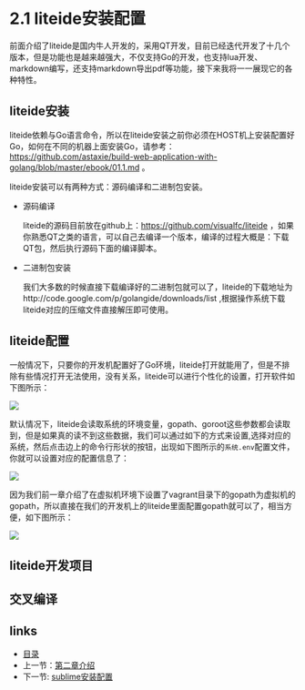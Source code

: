# 2.1 liteide安装配置
前面介绍了liteide是国内牛人开发的，采用QT开发，目前已经迭代开发了十几个版本，但是功能也是越来越强大，不仅支持Go的开发，也支持lua开发、markdown编写，还支持markdown导出pdf等功能，接下来我将一一展现它的各种特性。

## liteide安装
liteide依赖与Go语言命令，所以在liteide安装之前你必须在HOST机上安装配置好Go，如何在不同的机器上面安装Go，请参考：https://github.com/astaxie/build-web-application-with-golang/blob/master/ebook/01.1.md 。


liteide安装可以有两种方式：源码编译和二进制包安装。
- 源码编译
	
	liteide的源码目前放在github上：https://github.com/visualfc/liteide ，如果你熟悉QT之类的语言，可以自己去编译一个版本，编译的过程大概是：下载QT包，然后执行源码下面的编译脚本。

- 二进制包安装

	我们大多数的时候直接下载编译好的二进制包就可以了，liteide的下载地址为http://code.google.com/p/golangide/downloads/list ,根据操作系统下载liteide对应的压缩文件直接解压即可使用。

## liteide配置
一般情况下，只要你的开发机配置好了Go环境，liteide打开就能用了，但是不排除有些情况打开无法使用，没有关系，liteide可以进行个性化的设置，打开软件如下图所示：

![](images/2.1.liteide.png)

默认情况下，liteide会读取系统的环境变量，gopath、goroot这些参数都会读取到，但是如果真的读不到这些数据，我们可以通过如下的方式来设置,选择对应的系统，然后点击边上的命令行形状的按钮，出现如下图所示的`系统.env`配置文件，你就可以设置对应的配置信息了：

![](images/2.1.liteideset.png)

因为我们前一章介绍了在虚拟机环境下设置了vagrant目录下的gopath为虚拟机的gopath，所以直接在我们的开发机上的liteide里面配置gopath就可以了，相当方便，如下图所示：

![](images/2.1.liteideset2.png)

## liteide开发项目

## 交叉编译


## links  
  * [目录](<preface.md>)
  * 上一节：[第二章介绍](02.0.md)
  * 下一节: [sublime安装配置](02.2.md)
